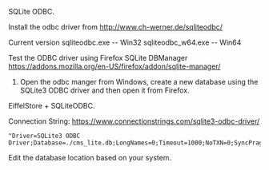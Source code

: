 SQLite ODBC.

Install the odbc driver from http://www.ch-werner.de/sqliteodbc/

Current version
	sqliteodbc.exe          -- Win32 
	sqliteodbc_w64.exe      -- Win64


Test the ODBC driver using Firefox SQLite DBManager https://addons.mozilla.org/en-US/firefox/addon/sqlite-manager/

1. Open the odbc manger from Windows, create a new database using the SQLite3 ODBC driver and then open it from Firefox.


EiffelStore + SQLiteODBC.

Connection String:  https://www.connectionstrings.com/sqlite3-odbc-driver/

	"Driver=SQLite3 ODBC Driver;Database=./cms_lite.db;LongNames=0;Timeout=1000;NoTXN=0;SyncPragma=NORMAL;StepAPI=0;"

Edit the database location based on your system.





